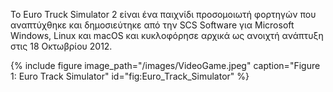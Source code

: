Το Euro Truck Simulator 2 είναι ένα παιχνίδι προσομοιωτή φορτηγών που αναπτύχθηκε και δημοσιεύτηκε από την SCS Software για Microsoft Windows, Linux και macOS και κυκλοφόρησε αρχικά ως ανοιχτή ανάπτυξη στις 18 Οκτωβρίου 2012.

{% include figure image_path="/images/VideoGame.jpeg" caption="Figure 1: Euro Track Simulator" id="fig:Euro_Track_Simulator" %}
[^1]: fig:Euro_Track_Simulator
